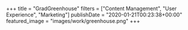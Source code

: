 +++
title = "GradGreenhouse"
filters = ["Content Management", "User Experience", "Marketing"]
publishDate = "2020-01-21T00:23:38+00:00"
featured_image = "images/work/greenhouse.png"
+++